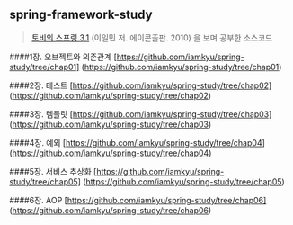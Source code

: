 ## spring-framework-study 

> [토비의 스프링 3.1](http://book.naver.com/bookdb/book_detail.nhn?bid=7006516) (이일민 저. 에이콘출판. 2010) 을 보며 공부한 소스코드


####1장. 오브젝트와 의존관계 [https://github.com/iamkyu/spring-study/tree/chap01] (https://github.com/iamkyu/spring-study/tree/chap01)

####2장. 테스트 [https://github.com/iamkyu/spring-study/tree/chap02] (https://github.com/iamkyu/spring-study/tree/chap02)

####3장. 템플릿 [https://github.com/iamkyu/spring-study/tree/chap03] (https://github.com/iamkyu/spring-study/tree/chap03)

####4장. 예외 [https://github.com/iamkyu/spring-study/tree/chap04] (https://github.com/iamkyu/spring-study/tree/chap04)

####5장. 서비스 추상화 [https://github.com/iamkyu/spring-study/tree/chap05] (https://github.com/iamkyu/spring-study/tree/chap05)

####6장. AOP [https://github.com/iamkyu/spring-study/tree/chap06] (https://github.com/iamkyu/spring-study/tree/chap06)
